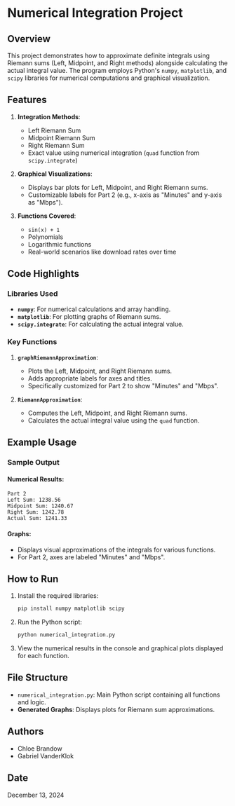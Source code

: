 
# Numerical Integration Project

## Overview

This project demonstrates how to approximate definite integrals using Riemann sums (Left, Midpoint, and Right methods) alongside calculating the actual integral value. The program employs Python's `numpy`, `matplotlib`, and `scipy` libraries for numerical computations and graphical visualization.

## Features

1. **Integration Methods**:
   - Left Riemann Sum
   - Midpoint Riemann Sum
   - Right Riemann Sum
   - Exact value using numerical integration (`quad` function from `scipy.integrate`)

2. **Graphical Visualizations**:
   - Displays bar plots for Left, Midpoint, and Right Riemann sums.
   - Customizable labels for Part 2 (e.g., x-axis as "Minutes" and y-axis as "Mbps").

3. **Functions Covered**:
   - `sin(x) + 1`
   - Polynomials
   - Logarithmic functions
   - Real-world scenarios like download rates over time

## Code Highlights

### Libraries Used
- **`numpy`**: For numerical calculations and array handling.
- **`matplotlib`**: For plotting graphs of Riemann sums.
- **`scipy.integrate`**: For calculating the actual integral value.

### Key Functions
1. **`graphRiemannApproximation`**:
   - Plots the Left, Midpoint, and Right Riemann sums.
   - Adds appropriate labels for axes and titles.
   - Specifically customized for Part 2 to show "Minutes" and "Mbps".

2. **`RiemannApproximation`**:
   - Computes the Left, Midpoint, and Right Riemann sums.
   - Calculates the actual integral value using the `quad` function.

## Example Usage

### Sample Output

#### Numerical Results:
```
Part 2
Left Sum: 1238.56
Midpoint Sum: 1240.67
Right Sum: 1242.78
Actual Sum: 1241.33
```

#### Graphs:
- Displays visual approximations of the integrals for various functions.
- For Part 2, axes are labeled "Minutes" and "Mbps".

## How to Run

1. Install the required libraries:
   ```bash
   pip install numpy matplotlib scipy
   ```

2. Run the Python script:
   ```bash
   python numerical_integration.py
   ```

3. View the numerical results in the console and graphical plots displayed for each function.

## File Structure
- `numerical_integration.py`: Main Python script containing all functions and logic.
- **Generated Graphs**: Displays plots for Riemann sum approximations.

## Authors
- Chloe Brandow
- Gabriel VanderKlok

## Date
December 13, 2024
